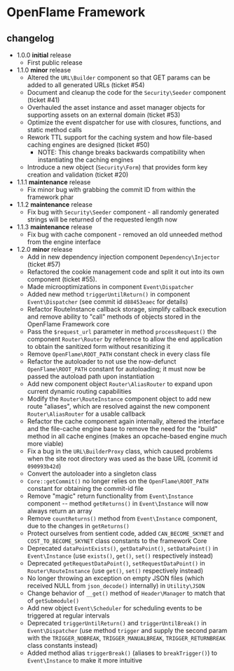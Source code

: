 # OpenFlame Framework

## changelog

 - 1.0.0 **initial** release
	 - First public release
 - 1.1.0 **minor** release
	 - Altered the `URL\Builder` component so that GET params can be added to all generated URLs (ticket #54)
	 - Document and cleanup the code for the `Security\Seeder` component (ticket #41)
	 - Overhauled the asset instance and asset manager objects for supporting assets on an external domain (ticket #53)
	 - Optimize the event dispatcher for use with closures, functions, and static method calls
	 - Rework TTL support for the caching system and how file-based caching engines are designed (ticket #50)
		- NOTE: This change breaks backwards compatibility when instantiating the caching engines
	 - Introduce a new object (`Security\Form`) that provides form key creation and validation (ticket #20)
 - 1.1.1 **maintenance** release
	 - Fix minor bug with grabbing the commit ID from within the framework phar
 - 1.1.2 **maintenance** release
	 - Fix bug with `Security\Seeder` component - all randomly generated strings will be returned of the requested length now
 - 1.1.3 **maintenance** release
	 - Fix bug with cache component - removed an old unneeded method from the engine interface
 - 1.2.0 **minor** release
	 - Add in new dependency injection component `Dependency\Injector` (ticket #57)
	 - Refactored the cookie management code and split it out into its own component (ticket #55).
	 - Made microoptimizations in component `Event\Dispatcher`
	 - Added new method `triggerUntilReturn()` in component `Event\Dispatcher` (see commit id `d88453eaec` for details)
	 - Refactor RouteInstance callback storage, simplify callback execution and remove ability to "call" methods of objects stored in the OpenFlame Framework core
	 - Pass the `$request_url` parameter in method `processRequest()` the component `Router\Router` by reference to allow the end application to obtain the sanitized form without resanitizing it
	 - Remove `OpenFlame\ROOT_PATH` constant check in every class file
	 - Refactor the autoloader to not use the now-defunct `OpenFlame\ROOT_PATH` constant for autoloading; it must now be passed the autoload path upon instantiation
	 - Add new component object `Router\AliasRouter` to expand upon current dynamic routing capabilities
	 - Modify the `Router\RouteInstance` component object to add new route "aliases", which are resolved against the new component `Router\AliasRouter` for a usable callback
	 - Refactor the cache component again internally, altered the interface and the file-cache engine base to remove the need for the "build" method  in all cache engines (makes an opcache-based engine much more viable)
	 - Fix a bug in the `URL\BuilderProxy` class, which caused problems when the site root directory was used as the base URL (commit id `090993b42d`)
	 - Convert the autoloader into a singleton class
	 - `Core::getCommit()` no longer relies on the `OpenFlame\ROOT_PATH` constant for obtaining the commit-id file
	 - Remove "magic" return functionality from `Event\Instance` component -- method `getReturns()` in `Event\Instance` will now always return an array
	 - Remove `countReturns()` method from `Event\Instance` component, due to the changes in `getReturns()`
	 - Protect ourselves from sentient code, added `CAN_BECOME_SKYNET` and `COST_TO_BECOME_SKYNET` class constants to the framework Core
	 - Deprecated `dataPointExists()`, `getDataPoint()`, `setDataPoint()` in `Event\Instance` (use `exists()`, `get()`, `set()` respectively instead)
	 - Deprecated `getRequestDataPoint()`, `setRequestDataPoint()` in `Router\RouteInstance` (use `get()`, `set()` respectively instead)
	 - No longer throwing an exception on empty JSON files (which received NULL from `json_decode()` internally) in `Utility\JSON`
	 - Change behavior of `__get()` method of `Header\Manager` to match that of `getSubmodule()`
	 - Add new object `Event\Scheduler` for scheduling events to be triggered at regular intervals
	 - Deprecated `triggerUntilReturn()` and `triggerUntilBreak()` in `Event\Dispatcher` (use method `trigger` and supply the second param with the `TRIGGER_NOBREAK`, `TRIGGER_MANUALBREAK`, `TRIGGER_RETURNBREAK` class constants instead)
	 - Added method alias `triggerBreak()` (aliases to `breakTrigger()`) to `Event\Instance` to make it more intuitive
